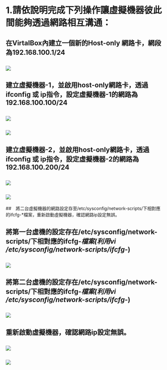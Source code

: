 #  1.請依說明完成下列操作讓虛擬機器彼此間能夠透過網路相互溝通：
##  在VirtalBox內建立一個新的Host-only 網路卡，網段為192.168.100.1/24
##  ![](https://i.imgur.com/CH7lwDD.jpg)
##  建立虛擬機器-1，並啟用host-only網路卡，透過ifconfig 或 ip指令，設定虛擬機器-1的網路為192.168.100.100/24
##  ![](https://i.imgur.com/AuWsHOR.jpg)
##  ![](https://i.imgur.com/ErO0FPt.jpg)
##  建立虛擬機器-2，並啟用host-only網路卡，透過ifconfig 或 ip指令，設定虛擬機器-2的網路為192.168.100.200/24
##  ![](https://i.imgur.com/velsDqq.jpg)
##  ![](https://i.imgur.com/HVKLZ6o.jpg)
##　將二台虛擬機器的網路設定存至/etc/sysconfig/network-scripts/下相對應的ifcfg-*檔案，重新啟動虛擬機器，確認網路ip設定無誤。
##  將第一台虛機的設定存在/etc/sysconfig/network-scripts/下相對應的ifcfg-*檔案(利用vi /etc/sysconfig/network-scripts/ifcfg-*)
##  ![](https://i.imgur.com/Qus8owM.jpg)
##  將第二台虛機的設定存在/etc/sysconfig/network-scripts/下相對應的ifcfg-*檔案(利用vi /etc/sysconfig/network-scripts/ifcfg-*)
##  ![](https://i.imgur.com/JzRbcpQ.jpg)
##  重新啟動虛擬機器，確認網路ip設定無誤。
##  ![](https://i.imgur.com/pNNaMqW.jpg)
##  ![](https://i.imgur.com/5IYs3uY.jpg)

